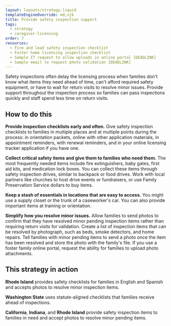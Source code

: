 ```yaml
---
layout: layouts/strategy.liquid
templateEngineOverride: md,njk
title: Provide safety inspection support
tags:
  - strategy
  - caregiver-licensing
order: 7
resources:
  - Fire and lead safety inspection checklist
  - Foster home licensing inspection checklist
  - Sample IT request to allow uploads in online portal [DEADLINK]
  - Sample email to request photo validation [DEADLINK]
---
```

Safety inspections often delay the licensing process when families don't know what items they need ahead of time, can't afford required safety equipment, or have to wait for return visits to resolve minor issues. Provide support throughout the inspection process so families can pass inspections quickly and staff spend less time on return visits.

## How to do this

**Provide inspection checklists early and often.** Give safety inspection checklists to families in multiple places and at multiple points during the process: in orientation packets, online with other application materials, in appointment reminders, with renewal reminders, and in your online licensing tracker application if you have one.

**Collect critical safety items and give them to families who need them.** The most frequently needed items include fire extinguishers, baby gates, first aid kits, and medication lock boxes. You can collect these items through safety inspection drives, similar to backpack or food drives. Work with local partners like churches to host drive events or fundraisers, or use Family Preservation Service dollars to buy items.

**Keep a stash of essentials in locations that are easy to access.** You might use a supply closet or the trunk of a caseworker's car. You can also provide important items at training or orientation.

**Simplify how you resolve minor issues.** Allow families to send photos to confirm that they have resolved minor pending inspection items rather than requiring return visits for validation. Create a list of inspection items that can be resolved by photograph, such as beds, smoke detectors, and home repairs. Tell families with minor pending items to send a photo once the item has been resolved and store the photo with the family's file. If you use a foster family online portal, request the ability for families to upload photo attachments.

## This strategy in action

**Rhode Island** provides safety checklists for families in English and Spanish and accepts photos to resolve minor inspection items.

**Washington State** uses statute-aligned checklists that families receive ahead of inspections.

**California**, **Indiana**, and **Rhode Island** provide safety inspection items to families in need and accept photos to resolve minor pending items.[](https://childwelfareplaybook.com/static/assets/resolve_minor_pending_items_asset2)
